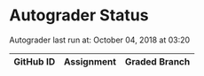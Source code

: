 # Autograder Status
Autograder last run at: October 04, 2018 at 03:20

| GitHub ID | Assignment | Graded Branch |
|-----------|------------|---------------|
